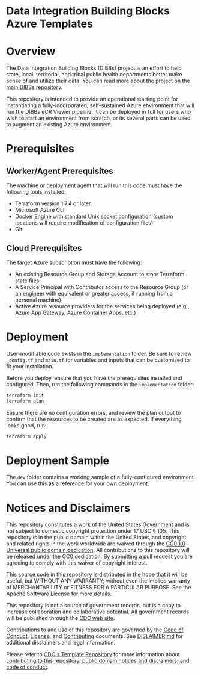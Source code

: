 # Data Integration Building Blocks Azure Templates

# Overview

The Data Integration Building Blocks (DIBBs) project is an effort to help state, local, territorial, and tribal public health departments better make sense of and utilize their data. You can read more about the project on the [main DIBBs repository](https://github.com/CDCgov/phdi/blob/main/README.md).

This repository is intended to provide an operational starting point for instantiating a fully-incorporated, self-sustained Azure environment that will run the DIBBs eCR Viewer pipeline. It can be deployed in full for users who wish to start an environment from scratch, or its several parts can be used to augment an existing Azure environment.

# Prerequisites

## Worker/Agent Prerequisites
The machine or deployment agent that will run this code must have the following tools installed:
* Terraform version 1.7.4 or later.
* Microsoft Azure CLI
* Docker Engine with standard Unix socket configuration (custom locations will require modification of configuration files)
* Git

## Cloud Prerequisites
The target Azure subscription must have the following:
* An existing Resource Group and Storage Account to store Terraform state files
* A Service Principal with Contributor access to the Resource Group (or an engineer with equivalent or greater access, if running from a personal machine)
* Active Azure resource providers for the services being deployed (e.g., Azure App Gateway, Azure Container Apps, etc.)

# Deployment
User-modifiable code exists in the `implementation` folder. Be sure to review `_config.tf` and `main.tf` for variables and inputs that can be customized to fit your installation.

Before you deploy, ensure that you have the prerequisites installed and configured. Then, run the following commands in the `implementation` folder:
    
```bash
terraform init
terraform plan
```
Ensure there are no configuration errors, and review the plan output to confirm that the resources to be created are as expected. If everything looks good, run:

```bash
terraform apply
```

# Deployment Sample
The `dev` folder contains a working sample of a fully-configured environment. You can use this as a reference for your own deployment.


# Notices and Disclaimers

This repository constitutes a work of the United States Government and is not
subject to domestic copyright protection under 17 USC § 105. This repository is in
the public domain within the United States, and copyright and related rights in
the work worldwide are waived through the [CC0 1.0 Universal public domain dedication](https://creativecommons.org/publicdomain/zero/1.0/).
All contributions to this repository will be released under the CC0 dedication. By
submitting a pull request you are agreeing to comply with this waiver of
copyright interest.

This source code in this repository is distributed in the hope that it will be useful, but WITHOUT ANY
WARRANTY; without even the implied warranty of MERCHANTABILITY or FITNESS FOR A
PARTICULAR PURPOSE. See the Apache Software License for more details.

This repository is not a source of government records, but is a copy to increase collaboration and collaborative potential. All government records will be published through the [CDC web site](http://www.cdc.gov).

Contributions to and use of this repository are governed by the [Code of Conduct](code-of-conduct.md), [License](LICENSE), and [Contributing](CONTRIBUTING.md) documents. See [DISLAIMER.md](DISLAIMER.md) for additional disclaimers and legal information.

Please refer to [CDC's Template Repository](https://github.com/CDCgov/template) for more information about [contributing to this repository](https://github.com/CDCgov/template/blob/main/CONTRIBUTING.md), [public domain notices and disclaimers](https://github.com/CDCgov/template/blob/main/DISCLAIMER.md), and [code of conduct](https://github.com/CDCgov/template/blob/main/code-of-conduct.md).